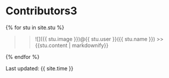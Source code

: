 
# Contributors3

{% for stu in site.stu %}

 >>![]({{ stu.image }})@{{ stu.user }}({{ stu.name }})
        >>{{stu.content | markdownify}}
 
{% endfor %}

Last updated: {{ site.time }}
